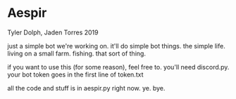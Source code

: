 # Aespir
Tyler Dolph, Jaden Torres 2019

just a simple bot we're working on. it'll do simple bot things. the simple life.
living on a small farm. fishing. that sort of thing.

if you want to use this (for some reason), feel free to.
you'll need discord.py.
your bot token goes in the first line of token.txt

all the code and stuff is in aespir.py right now. ye. bye.
